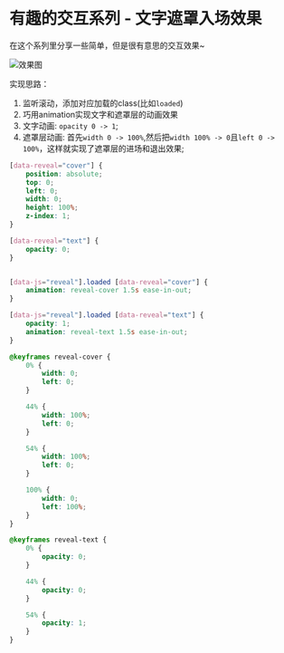 # 有趣的交互系列 - 文字遮罩入场效果
在这个系列里分享一些简单，但是很有意思的交互效果~

![效果图](https://makapicture.oss-cn-beijing.aliyuncs.com/cdn/smc/release/aaa/reveal_effect_text_animation.gif)

实现思路：
1. 监听滚动，添加对应加载的class(比如`loaded`)
2. 巧用animation实现文字和遮罩层的动画效果
3. 文字动画: `opacity 0 -> 1`;
4. 遮罩层动画: 首先`width 0 -> 100%`,然后把`width 100% -> 0`且`left 0 -> 100%`，这样就实现了遮罩层的进场和退出效果;

``` css
[data-reveal="cover"] {
    position: absolute;
    top: 0;
    left: 0;
    width: 0;
    height: 100%;
    z-index: 1;
}

[data-reveal="text"] {
    opacity: 0;
}


[data-js="reveal"].loaded [data-reveal="cover"] {
    animation: reveal-cover 1.5s ease-in-out;
}

[data-js="reveal"].loaded [data-reveal="text"] {
    opacity: 1;
    animation: reveal-text 1.5s ease-in-out;
}

@keyframes reveal-cover {
    0% {
        width: 0;
        left: 0;
    }

    44% {
        width: 100%;
        left: 0;
    }

    54% {
        width: 100%;
        left: 0;
    }

    100% {
        width: 0;
        left: 100%;
    }
}

@keyframes reveal-text {
    0% {
        opacity: 0;
    }

    44% {
        opacity: 0;
    }

    54% {
        opacity: 1;
    }
}

```
